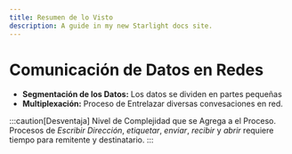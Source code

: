 ```yaml
---
title: Resumen de lo Visto
description: A guide in my new Starlight docs site.
---
```


# Comunicación de Datos en Redes
- **Segmentación de los Datos:** Los datos se dividen en partes pequeñas
- **Multiplexación:** Proceso de Entrelazar diversas convesaciones en red.

:::caution[Desventaja]
Nivel de Complejidad que se Agrega a el Proceso.
Procesos de *Escribir Dirección*, *etiquetar*, *enviar*, *recibir* y *abrir* requiere tiempo para remitente y destinatario.
:::
